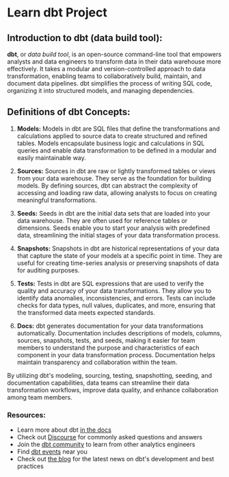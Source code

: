 # Learn dbt Project 

## Introduction to dbt (data build tool):

**dbt**, or *data build tool*, is an open-source command-line tool that empowers analysts and data engineers to transform data in their data warehouse more effectively. It takes a modular and version-controlled approach to data transformation, enabling teams to collaboratively build, maintain, and document data pipelines. dbt simplifies the process of writing SQL code, organizing it into structured models, and managing dependencies.

## Definitions of dbt Concepts:

1. **Models:** Models in dbt are SQL files that define the transformations and calculations applied to source data to create structured and refined tables. Models encapsulate business logic and calculations in SQL queries and enable data transformation to be defined in a modular and easily maintainable way.

2. **Sources:** Sources in dbt are raw or lightly transformed tables or views from your data warehouse. They serve as the foundation for building models. By defining sources, dbt can abstract the complexity of accessing and loading raw data, allowing analysts to focus on creating meaningful transformations.

3. **Seeds:** Seeds in dbt are the initial data sets that are loaded into your data warehouse. They are often used for reference tables or dimensions. Seeds enable you to start your analysis with predefined data, streamlining the initial stages of your data transformation process.

4. **Snapshots:** Snapshots in dbt are historical representations of your data that capture the state of your models at a specific point in time. They are useful for creating time-series analysis or preserving snapshots of data for auditing purposes.

5. **Tests:** Tests in dbt are SQL expressions that are used to verify the quality and accuracy of your data transformations. They allow you to identify data anomalies, inconsistencies, and errors. Tests can include checks for data types, null values, duplicates, and more, ensuring that the transformed data meets expected standards.

6. **Docs:** dbt generates documentation for your data transformations automatically. Documentation includes descriptions of models, columns, sources, snapshots, tests, and seeds, making it easier for team members to understand the purpose and characteristics of each component in your data transformation process. Documentation helps maintain transparency and collaboration within the team.

By utilizing dbt's modeling, sourcing, testing, snapshotting, seeding, and documentation capabilities, data teams can streamline their data transformation workflows, improve data quality, and enhance collaboration among team members.

### Resources:
- Learn more about dbt [in the docs](https://docs.getdbt.com/docs/introduction)
- Check out [Discourse](https://discourse.getdbt.com/) for commonly asked questions and answers
- Join the [dbt community](http://community.getbdt.com/) to learn from other analytics engineers
- Find [dbt events](https://events.getdbt.com) near you
- Check out [the blog](https://blog.getdbt.com/) for the latest news on dbt's development and best practices

